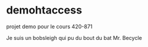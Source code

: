 demohtaccess
============

projet demo pour le cours 420-871

Je suis un bobsleigh qui pu du bout du bat
Mr. Becycle
